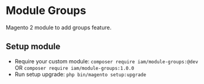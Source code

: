 # Module Groups

Magento 2 module to add groups feature.

## Setup module

- Require your custom module: `composer require iam/module-groups:@dev` OR `composer require iam/module-groups:1.0.0`
- Run setup upgrade: `php bin/magento setup:upgrade`
